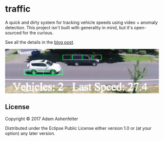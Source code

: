 # traffic

A quick and dirty system for tracking vehicle speeds using video +
anomaly detection. This project isn't built with generality in mind,
but it's open-sourced for the curious.

See all the details in the [blog post](https://blog.bigml.com/2017/08/16/a-stupidly-easy-speed-detector/).

![Two tracked cars](cars.png)

## License

Copyright © 2017 Adam Ashenfelter

Distributed under the Eclipse Public License either version 1.0 or (at
your option) any later version.
